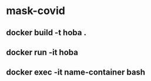 # mask-covid
## docker build -t hoba .
## docker run -it hoba
## docker exec -it name-container bash
